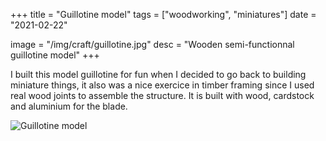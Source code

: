 +++
title = "Guillotine model"
tags = ["woodworking", "miniatures"]
date = "2021-02-22"

image = "/img/craft/guillotine.jpg"
desc = "Wooden semi-functionnal guillotine model"
+++

I built this model guillotine for fun when I decided to go back to building miniature things, it also was a nice exercice in timber framing since I used real wood joints to assemble the structure. It is built with wood, cardstock and aluminium for the blade.

![Guillotine model](/img/craft/guillotine.jpg)
